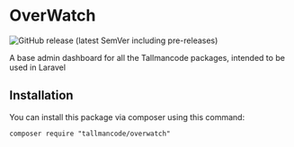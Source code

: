 # OverWatch

![GitHub release (latest SemVer including pre-releases)](https://img.shields.io/github/v/release/tallmancode/overwatch?include_prereleases)

A base admin dashboard for all the Tallmancode packages, intended to be used in Laravel

## Installation

You can install this package via composer using this command:

```
composer require "tallmancode/overwatch"
```

